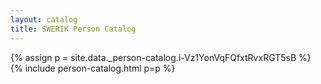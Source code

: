 ```yaml
---
layout: catalog
title: SWERIK Person Catalog
---
```

{% assign p = site.data._person-catalog.i-Vz1YonVqFQfxtRvxRGT5sB %}
{% include person-catalog.html p=p %}

